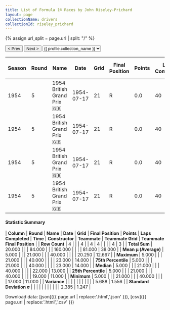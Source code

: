 ```yaml
---
title: List of Formula 1® Races by John Riseley-Prichard
layout: page
collectionName: drivers
collectionId: riseley_prichard
---
```


{% assign url_split = page.url | split: "/" %}
<div id="collection-navigation">
<button onclick="selector.options[selector.selectedIndex-1].value && (window.location = selector.options[selector.selectedIndex-1].value);">&lt; Prev</button>
<button onclick="selector.options[selector.selectedIndex+1].value && (window.location = selector.options[selector.selectedIndex+1].value);">Next &gt;</button>
<select id="selector" onchange="this.options[this.selectedIndex].value && (window.location = this.options[this.selectedIndex].value);">
  {% for collectionId in site.data[page.collectionName].refs %}
    {% if collectionId == page.collectionId %}
      {% assign selected = "selected" %}
    {% else %}
      {% assign selected = "" %}
    {% endif %}
    {% assign profile = site.data[page.collectionName][collectionId].profile %}
    <option value="/f1/{{ page.collectionName }}/{{ collectionId }}/{{ url_split[4] }}" {{ selected }}>{{ profile.collection_name }}</option>
  {% endfor %}
</select>
</div>

| Season | Round | Name | Date | Grid | Final Position | Points | Laps Completed | Time | Constructor | Teammate | Teammate Grid | Teammate Final Position |
|--|--|--|--|--|--|--|--|--|--|--|--|--|
| 1954 | 5 | 1954 British Grand Prix 🇬🇧 | 1954-07-17 | 21 | R | 0.0 | 40 |   | Connaught 🇬🇧 | [Don Beauman 🇬🇧](/f1/drivers/beauman) | 17 | 11 |
| 1954 | 5 | 1954 British Grand Prix 🇬🇧 | 1954-07-17 | 21 | R | 0.0 | 40 |   | Connaught 🇬🇧 | [Leslie Marr 🇬🇧](/f1/drivers/marr) | 22 | 13 |
| 1954 | 5 | 1954 British Grand Prix 🇬🇧 | 1954-07-17 | 21 | R | 0.0 | 40 |   | Connaught 🇬🇧 | [Leslie Thorne 🇬🇧](/f1/drivers/thorne) | 23 | 14 |
| 1954 | 5 | 1954 British Grand Prix 🇬🇧 | 1954-07-17 | 21 | R | 0.0 | 40 |   | Connaught 🇬🇧 | [Bill Whitehouse 🇬🇧](/f1/drivers/whitehouse) | 19 | R |

#### Statistic Summary

| **Column** | **Round** | **Name** | **Date** | **Grid** | **Final Position** | **Points** | **Laps Completed** | **Time** | **Constructor** | **Teammate** | **Teammate Grid** | **Teammate Final Position** |
| **Row Count** | 4 |  |  | 4 |  | 4 | 4 |  |  |  | 4 | 3 |
| **Total Sum** | 20.000 |  |  | 84.000 |  |  | 160.000 |  |  |  | 81.000 | 38.000 |
| **Mean μ (Average)** | 5.000 |  |  | 21.000 |  |  | 40.000 |  |  |  | 20.250 | 12.667 |
| **Maximum** | 5.000 |  |  | 21.000 |  |  | 40.000 |  |  |  | 23.000 | 14.000 |
| **75th Percentile** | 5.000 |  |  | 21.000 |  |  | 40.000 |  |  |  | 23.000 | 14.000 |
| **Median** | 5.000 |  |  | 21.000 |  |  | 40.000 |  |  |  | 22.000 | 13.000 |
| **25th Percentile** | 5.000 |  |  | 21.000 |  |  | 40.000 |  |  |  | 19.000 | 11.000 |
| **Minimum** | 5.000 |  |  | 21.000 |  |  | 40.000 |  |  |  | 17.000 | 11.000 |
| **Variance** |  |  |  |  |  |  |  |  |  |  | 5.688 | 1.556 |
| **Standard Deviation σ** |  |  |  |  |  |  |  |  |  |  | 2.385 | 1.247 |

Download data: [json]({{ page.url | replace:'.html','.json' }}), [csv]({{ page.url | replace:'.html','.csv' }})
